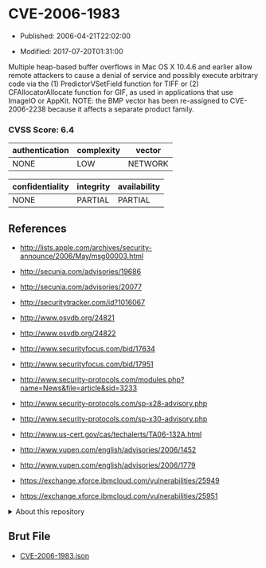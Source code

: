 # CVE-2006-1983

- Published: 2006-04-21T22:02:00

- Modified: 2017-07-20T01:31:00

Multiple heap-based buffer overflows in Mac OS X 10.4.6 and earlier allow remote attackers to cause a denial of service and possibly execute arbitrary code via the (1) PredictorVSetField function for TIFF or (2) CFAllocatorAllocate function for GIF, as used in applications that use ImageIO or AppKit.  NOTE: the BMP vector has been re-assigned to CVE-2006-2238 because it affects a separate product family.

### CVSS Score: **6.4**

| authentication | complexity | vector |
| --- | --- | --- |
| NONE | LOW | NETWORK |

| confidentiality | integrity | availability |
| --- | --- | --- |
| NONE | PARTIAL | PARTIAL |

## References

* http://lists.apple.com/archives/security-announce/2006/May/msg00003.html

* http://secunia.com/advisories/19686

* http://secunia.com/advisories/20077

* http://securitytracker.com/id?1016067

* http://www.osvdb.org/24821

* http://www.osvdb.org/24822

* http://www.securityfocus.com/bid/17634

* http://www.securityfocus.com/bid/17951

* http://www.security-protocols.com/modules.php?name=News&file=article&sid=3233

* http://www.security-protocols.com/sp-x28-advisory.php

* http://www.security-protocols.com/sp-x30-advisory.php

* http://www.us-cert.gov/cas/techalerts/TA06-132A.html

* http://www.vupen.com/english/advisories/2006/1452

* http://www.vupen.com/english/advisories/2006/1779

* https://exchange.xforce.ibmcloud.com/vulnerabilities/25949

* https://exchange.xforce.ibmcloud.com/vulnerabilities/25951

<details>
<summary>About this repository</summary> 

  This repository is part of the project [Live Hack CVE](https://github.com/Live-Hack-CVE). Main website can be found [www.live-hack.org](https://www.live-hack.org) 
  
  Made by [Sn0wAlice](https://github.com/Sn0wAlice) for the people that care about security and need to have a feed of the latest CVEs. Hope you enjoy it, don't forget to star the repo and follow me on [Twitter](https://twitter.com/Sn0wAlice) and [Github](https://github.com/Sn0wAlice). And that is my [personnal website](https://www.alice-snow.me/)

  - [Home Page](https://github.com/Live-Hack-CVE)
  - [Framework](https://github.com/Live-Hack-CVE/cve-framework)
  - [CVE database](https://github.com/Live-Hack-CVE/full_database)
  - [Changelog](https://github.com/Live-Hack-CVE/Changelog)
</details>

## Brut File

* [CVE-2006-1983.json](https://raw.githubusercontent.com/Live-Hack-CVE/full_database/main/cves/2006/CVE-2006-1983.json)


